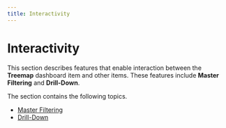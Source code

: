 ```yaml
---
title: Interactivity
---
```

# Interactivity
This section describes features that enable interaction between the **Treemap** dashboard item and other items. These features include **Master Filtering** and **Drill-Down**.

The section contains the following topics.
* [Master Filtering](interactivity/master-filtering.md)
* [Drill-Down](interactivity/drill-down.md)